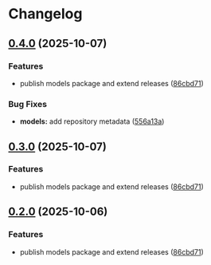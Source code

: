 # Changelog

## [0.4.0](https://github.com/selling-partner-api/selling-partner-api/compare/v0.3.0...v0.4.0) (2025-10-07)


### Features

* publish models package and extend releases ([86cbd71](https://github.com/selling-partner-api/selling-partner-api/commit/86cbd718d421232714eea8034706f5010c2ef38d))


### Bug Fixes

* **models:** add repository metadata ([556a13a](https://github.com/selling-partner-api/selling-partner-api/commit/556a13abdac62fc7d51ae829730e313322003344))

## [0.3.0](https://github.com/selling-partner-api/selling-partner-api/compare/v0.2.0...v0.3.0) (2025-10-07)


### Features

* publish models package and extend releases ([86cbd71](https://github.com/selling-partner-api/selling-partner-api/commit/86cbd718d421232714eea8034706f5010c2ef38d))

## [0.2.0](https://github.com/selling-partner-api/selling-partner-api/compare/v0.1.0...v0.2.0) (2025-10-06)


### Features

* publish models package and extend releases ([86cbd71](https://github.com/selling-partner-api/selling-partner-api/commit/86cbd718d421232714eea8034706f5010c2ef38d))
